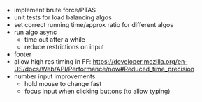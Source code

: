 - implement brute force/PTAS
- unit tests for load balancing algos
- set correct running time/approx ratio for different algos
- run algo async
  - time out after a while
  - reduce restrictions on input
- footer
- allow high res timing in FF: https://developer.mozilla.org/en-US/docs/Web/API/Performance/now#Reduced_time_precision
- number input improvements:
  - hold mouse to change fast
  - focus input when clicking buttons (to allow typing)